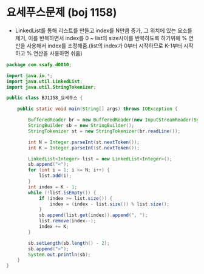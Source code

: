 # 요세푸스문제 (boj 1158)



- LinkedList를 통해 리스트를 만들고 index를 N만큼 증가, 그 위치에 있는 요소를 제거, 이를 반복하면서 index를 0 ~ list의 size사이를 반복하도록 하기위해 % 연산을 사용해서 index를 조정해줌.(list의 index가 0부터 시작하므로 K-1부터 시작하고 % 연산을 사용하면 쉬움)



```java
package com.ssafy.d0810;

import java.io.*;
import java.util.LinkedList;
import java.util.StringTokenizer;

public class BJ1158_요세푸스 {

	public static void main(String[] args) throws IOException {

		BufferedReader br = new BufferedReader(new InputStreamReader(System.in));
		StringBuilder sb = new StringBuilder();
		StringTokenizer st = new StringTokenizer(br.readLine());

		int N = Integer.parseInt(st.nextToken());
		int K = Integer.parseInt(st.nextToken());

		LinkedList<Integer> list = new LinkedList<Integer>();
		sb.append("<");
		for (int i = 1; i <= N; i++) {
			list.add(i);
		}
		int index = K - 1;
		while (!list.isEmpty()) {
			if (index >= list.size()) {
				index = (index - list.size()) % list.size();
			}
			sb.append(list.get(index)).append(", ");
			list.remove(index--);
			index += K;
		}

		sb.setLength(sb.length() - 2);
		sb.append(">");
		System.out.println(sb);
	}
}

```

